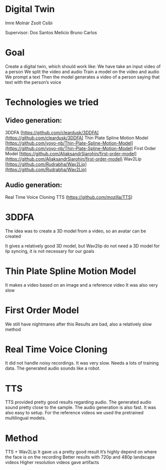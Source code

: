 # Digital Twin

Imre Molnár
Zsolt Csibi

Supervisor: 
Dos Santos Melício Bruno Carlos

# Goal
Create a digital twin, which should work like:
We have take an input video of a person
We split the video and audio
Train a model on the video and audio
We prompt a text
Then the model generates a video of a person saying that text with the person’s voice


# Technologies we tried
## Video generation:
3DDFA [https://github.com/cleardusk/3DDFA](https://github.com/cleardusk/3DDFA)
Thin Plate Spline Motion Model [https://github.com/yoyo-nb/Thin-Plate-Spline-Motion-Model](https://github.com/yoyo-nb/Thin-Plate-Spline-Motion-Model)
First Order Model [https://github.com/AliaksandrSiarohin/first-order-model](https://github.com/AliaksandrSiarohin/first-order-model)
Wav2Lip [https://github.com/Rudrabha/Wav2Lip](https://github.com/Rudrabha/Wav2Lip)
## Audio generation:
Real Time Voice Cloning [](https://github.com/CorentinJ/Real-Time-Voice-Cloning)
TTS (https://github.com/mozilla/TTS)

# 3DDFA
The idea was to create a 3D model from a video, so an avatar can be created

It gives a relatively good 3D model, but Wav2lip do not need a 3D model for lip syncing, it is not necessary for our goals

# Thin Plate Spline Motion Model
It makes a video based on an image and a reference video
It was also very slow


# First Order Model
We still have nightmares after this
Results are bad, also a relatively slow method


# Real Time Voice Cloning
It did not handle noisy recordings.
It was very slow.
Needs a lots of training data.
The generated audio sounds like a robot.

# TTS
TTS provided pretty good results regarding audio.
The generated audio sound pretty close to the sample.
The audio generation is also fast.
It was also easy to setup.
For the reference videos we used the pretrained multilingual models.

# Method

TTS + Wav2Lip
It gave us a pretty good result
It’s highly depend on where the face is on the recording
Better results with 720p and 480p landscape videos
Higher resolution videos gave artifacts
